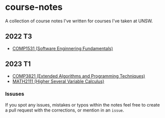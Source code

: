 # course-notes
A collection of course notes I've written for courses I've taken at UNSW.

## 2022 T3
- [COMP1531 (Software Enginnering Fundamentals)](./comp1531/COMP1531.pdf)
## 2023 T1
- [COMP3821 (Extended Algorithms and Programming Techniques)](./comp3821/COMP3821.pdf)
- [MATH2111 (Higher Several Variable Calculus)](./math2111/MATH2111.pdf)

### Issuses
If you spot any issues, mistakes or typos within the notes feel free to create a pull request with the corrections, or mention in an `issue`. 